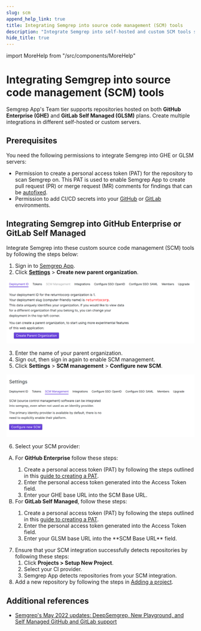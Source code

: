 ```yaml
---
slug: scm 
append_help_link: true
title: Integrating Semgrep into source code management (SCM) tools
description: "Integrate Semgrep into self-hosted and custom SCM tools such as GitHub Enterprise and GitLab Self Hosted."
hide_title: true
---
```


import MoreHelp from "/src/components/MoreHelp"

# Integrating Semgrep into source code management (SCM) tools

Semgrep App's Team tier supports repositories hosted on both **GitHub Enterprise (GHE)** and **GitLab Self Managed (GLSM)** plans. Create multiple integrations in different self-hosted or custom servers.

## Prerequisites

You need the following permissions to integrate Semgrep into GHE or GLSM servers:

* Permission to create a personal access token (PAT) for the repository to scan Semgrep on. This PAT is used to enable Semgrep App to create pull request (PR) or merge request (MR) comments for findings that can be [autofixed](../notifications/#automatically-fix-your-findings-through-pull-or-merge-requests).
* Permission to add CI/CD secrets into your [GitHub](https://docs.github.com/en/actions/security-guides/encrypted-secrets) or [GitLab](https://docs.gitlab.com/ee/ci/secrets/) environments.

## Integrating Semgrep into GitHub Enterprise or GitLab Self Managed 

Integrate Semgrep into these custom source code management (SCM) tools by following the steps below:

1. Sign in to [Semgrep App](https://semgrep.dev/login).
2. Click **[Settings](https://semgrep.dev/orgs/-/settings)** > **Create new parent organization**.

<div class = "bordered">

![Screenshot of settings for parent organization](../img/app-parent-org.png "Screenshot of settings for parent organization")

</div>

3. Enter the name of your parent organization.
4. Sign out, then sign in again to enable SCM management.
5. Click **Settings** > **SCM management** > **Configure new SCM**.

<div class = "bordered">

![Screenshot of SCM configuration tab](../img/app-scm.png)

</div>

6. Select your SCM provider:

<ol type="A">
    <li>For <strong>GitHub Enterprise</strong> follow these steps:</li>
    <ol>
        <li>Create a personal access token (PAT) by following the steps outlined in this <a href="https://docs.github.com/en/enterprise-server@3.1/authentication/keeping-your-account-and-data-secure/creating-a-personal-access-token">guide to creating a PAT</a>.</li>
        <li>Enter the personal access token generated into the Access Token field.</li>
        <li>Enter your GHE base URL into the SCM Base URL.</li>
   </ol>
    <li>For <strong>GitLab Self Managed</strong>, follow these steps:</li>
    <ol>
        <li>Create a personal access token (PAT) by following the steps outlined in this <a href='https://docs.gitlab.com/ee/user/profile/personal_access_tokens.html'>guide to creating a PAT</a>.</li>
        <li>Enter the personal access token generated into the Access Token field.</li>
        <li>Enter your GLSM base URL into the **SCM Base URL** field.</li>
    </ol>
</ol>

7. Ensure that your SCM integration successfully detects repositories by following these steps:
    1. Click **Projects > Setup New Project**.
    2. Select your CI provider.
    3. Semgrep App detects repositories from your SCM integration.
8. Add a new repository by following the steps in [Adding a project](../getting-started-with-semgrep-app/#adding-a-project).

## Additional references
* [Semgrep's May 2022 updates: DeepSemgrep, New Playground, and Self Managed GitHub and GitLab support](https://r2c.dev/blog/2022/semgreps-may-2022-updates/)


<MoreHelp />
